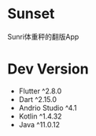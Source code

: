 # Sunset

Sunri体重秤的翻版App
# Dev Version
- Flutter ^2.8.0
- Dart ^2.15.0
- Andrio Studio ^4.1
- Kotlin ^1.4.32
- Java ^11.0.12

